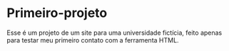 # Primeiro-projeto
Esse é um projeto de um site para uma universidade fictícia, feito apenas para testar meu primeiro contato com a ferramenta HTML.

